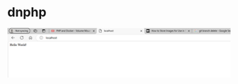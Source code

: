 # dnphp


![aliiitdd text](https://github.com/JWalshe86/dnphp/blob/media/nginx-renders-default.conf.png)


